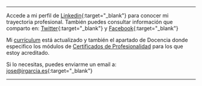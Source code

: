 <hr size="5px" color="#268BD4" />

Accede a mi perfil de [Linkedin](https://www.linkedin.com/in/joseramongg){:target="_blank"} para conocer mi trayectoria profesional. También puedes consultar información que comparto en: [Twitter](https://twitter.com/joseramongg){:target="_blank"} y [Facebook](https://www.facebook.com/joseramon.garcia.3382/){:target="_blank"}  

Mi [currículum](cv.md) está actualizado y también el apartado de Docencia donde especifico los módulos de [Certificados de Profesionalidad](docencia.md) para los que estoy acreditado.  

Si lo necesitas, puedes enviarme un email a: [jose@jrgarcia.es](mailto:jose@jrgarcia.es){:target="_blank"}   

<hr size="5px" color="#268BD4" />








